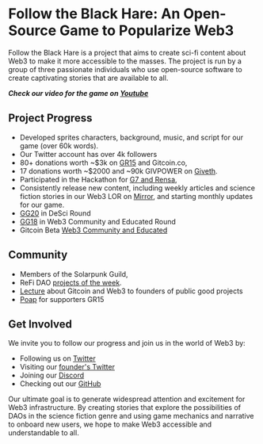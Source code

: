 # Follow the Black Hare: An Open-Source Game to Popularize Web3
Follow the Black Hare is a project that aims to create sci-fi content about Web3 to make it more accessible to the masses. The project is run by a group of three passionate individuals who use open-source software to create captivating stories that are available to all.

***Check our video for the game on [Youtube](https://youtu.be/AYJo50ySMH8)***



## Project Progress
*  Developed sprites characters, background, music, and script for our game (over 60k words). 
* Our Twitter account has over 4k followers
* 80+ donations worth ~$3k on [GR15](https://gitcoin.co/grants/7851/follow-the-black-hare-an-open-source-game-to-popularize-web3) and Gitcoin.co, 
* 17 donations worth ~$2000 and ~90k GIVPOWER on [Giveth](https://giveth.io/project/follow-the-black-hare).
* Participated in the Hackathon for [G7 and Rensa](https://github.com/H1na/FBH-G7-game), 
* Consistently release new content, including weekly articles and science fiction stories in our Web3 LOR on [Mirror](https://mirror.xyz/0x7587Cfbd20E5A970209526b4D1f69dBAae8Bed37), and starting monthly updates for our game.
* [GG20](https://checker.gitcoin.co/public/project/show/follow-the-black-hare-3) in DeSci Round
* [GG18](https://explorer.gitcoin.co/#/round/10/0x2871742b184633f8dc8546c6301cbc209945033e/0x2871742b184633f8dc8546c6301cbc209945033e-98) in Web3 Community and Educated Round
* Gitcoin Beta [Web3 Community and Educated](https://explorer.gitcoin.co/#/round/1/0xaa40e2e5c8df03d792a52b5458959c320f86ca18/0xaa40e2e5c8df03d792a52b5458959c320f86ca18-15)

## Community
* Members of the Solarpunk Guild, 
* ReFi DAO [projects of the week](https://twitter.com/Linggih_ngurah/status/1625942544940146688).
* [Lecture](https://twitter.com/stia_me/status/1638092016155521029) about Gitcoin and Web3 to founders of public good projects
* [Poap](https://www.poap.delivery/follow-the-black-hare) for supporters GR15

## Get Involved
We invite you to follow our progress and join us in the world of Web3 by:
* Following us on [Twitter](https://twitter.com/FollowBlackHare)
* Visiting our [founder's Twitter](https://twitter.com/stia_me)
* Joining our [Discord](https://discord.gg/tqRWmHMS)
* Checking out our [GitHub](https://github.com/H1na)


Our ultimate goal is to generate widespread attention and excitement for Web3 infrastructure. By creating stories that explore the possibilities of DAOs in the science fiction genre and using game mechanics and narrative to onboard new users, we hope to make Web3 accessible and understandable to all.
